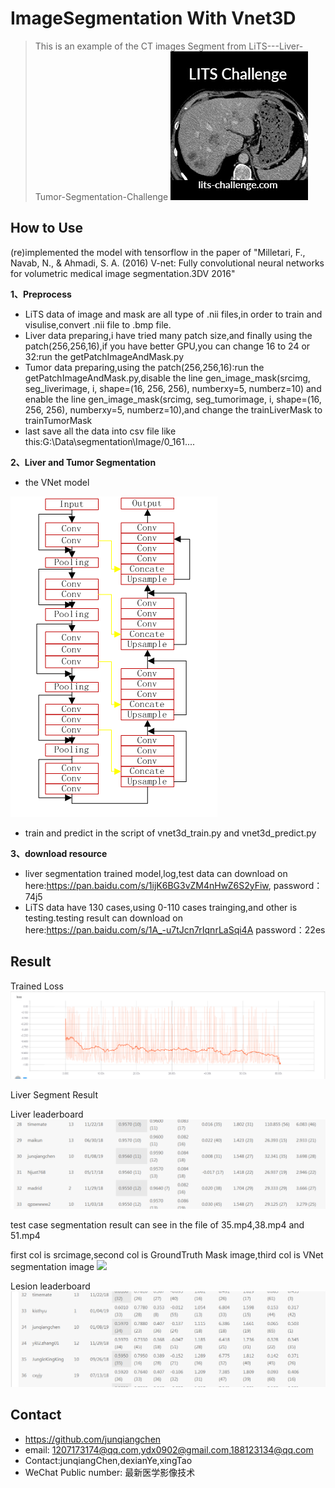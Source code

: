 # ImageSegmentation With Vnet3D
> This is an example of the CT images Segment from LiTS---Liver-Tumor-Segmentation-Challenge
![](LiTS_header.jpg)

## How to Use
(re)implemented the model with tensorflow in the paper of "Milletari, F., Navab, N., & Ahmadi, S. A. (2016) V-net: Fully convolutional neural networks for volumetric medical image segmentation.3DV 2016"

**1、Preprocess**
* LiTS data of image and mask are all type of .nii files,in order to train and visulise,convert .nii file to .bmp file. 
* Liver data preparing,i have tried many patch size,and finally using the patch(256,256,16),if you have better GPU,you can change 16 to 24 or 32:run the getPatchImageAndMask.py
* Tumor data preparing,using the patch(256,256,16):run the getPatchImageAndMask.py,disable the line gen_image_mask(srcimg, seg_liverimage, i, shape=(16, 256, 256), numberxy=5, numberz=10) and enable the line gen_image_mask(srcimg, seg_tumorimage, i, shape=(16, 256, 256), numberxy=5, numberz=10),and change the trainLiverMask to trainTumorMask
* last save all the data into csv file like this:G:\Data\segmentation\Image/0_161....

**2、Liver and Tumor Segmentation**
* the VNet model

![](3dVNet.png) 

* train and predict in the script of vnet3d_train.py and vnet3d_predict.py

**3、download resource**
* liver segmentation trained model,log,test data can download on here:https://pan.baidu.com/s/1ijK6BG3vZM4nHwZ6S2yFiw, password：74j5 
* LiTS data have 130 cases,using 0-110 cases trainging,and other is testing.testing result can download on here:https://pan.baidu.com/s/1A_-u7tJcn7rIqnrLaSqi4A password：22es 

## Result
Trained Loss
![](diceloss.PNG)

Liver Segment Result

Liver leaderboard
![](livertop30.PNG)

test case segmentation result can see in the file of 35.mp4,38.mp4 and 51.mp4

first col is srcimage,second col is GroundTruth Mask image,third col is VNet segmentation image
![](GTvsVNet.bmp)

Lesion leaderboard
![](tumortop34.PNG)

## Contact
* https://github.com/junqiangchen
* email: 1207173174@qq.com,ydx0902@gmail.com,188123134@qq.com
* Contact:junqiangChen,dexianYe,xingTao
* WeChat Public number: 最新医学影像技术
